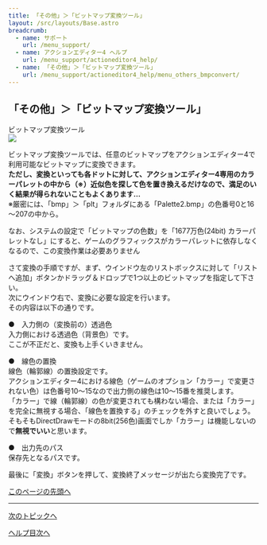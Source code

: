 ```yaml
---
title: 「その他」＞「ビットマップ変換ツール」
layout: /src/layouts/Base.astro
breadcrumb:
  - name: サポート
    url: /menu_support/
  - name: アクションエディター4 ヘルプ
    url: /menu_support/actioneditor4_help/
  - name: 「その他」＞「ビットマップ変換ツール」
    url: /menu_support/actioneditor4_help/menu_others_bmpconvert/
---
```


<a name="TOP"></a>

## 「その他」＞「ビットマップ変換ツール」

ビットマップ変換ツール  
![](/menu_support/actioneditor4_help/menu_others_bmpconvert/BmpConvert.jpg)  
  
ビットマップ変換ツールでは、任意のビットマップをアクションエディター4で利用可能なビットマップに変換できます。  
**ただし、変換といっても各ドットに対して、アクションエディター4専用のカラーパレットの中から（※）近似色を探して色を置き換えるだけなので、満足のいく結果が得られないこともよくあります…**  
※厳密には、「bmp」＞「plt」フォルダにある「Palette2.bmp」の色番号0と16～207の中から。  
  
なお、システムの設定で「ビットマップの色数」を「1677万色(24bit) カラーパレットなし」にすると、ゲームのグラフィックスがカラーパレットに依存しなくなるので、この変換作業は必要ありません  
  
さて変換の手順ですが、まず、ウインドウ左のリストボックスに対して「リストへ追加」ボタンかドラッグ＆ドロップで1つ以上のビットマップを指定して下さい。  
次にウインドウ右で、変換に必要な設定を行います。  
その内容は以下の通りです。  
  
●　入力側の（変換前の）透過色  
入力側における透過色（背景色）です。  
ここが不正だと、変換も上手くいきません。  
  
●　線色の置換  
線色（輪郭線）の置換設定です。  
アクションエディター4における線色（ゲームのオプション「カラー」で変更されない色）は色番号10～15なので出力側の線色は10～15番を推奨します。  
「カラー」で線（輪郭線）の色が変更されても構わない場合、または「カラー」を完全に無視する場合、「線色を置換する」のチェックを外すと良いでしょう。  
そもそもDirectDrawモードの8bit(256色)画面でしか「カラー」は機能しないので**無視でいい**と思います。  
  
●　出力先のパス  
保存先となるパスです。  
  
  
最後に「変換」ボタンを押して、変換終了メッセージが出たら変換完了です。  

[このページの先頭へ](#TOP)

---

  

[次のトピックへ](../worldmapchip/)

[ヘルプ目次へ](../)